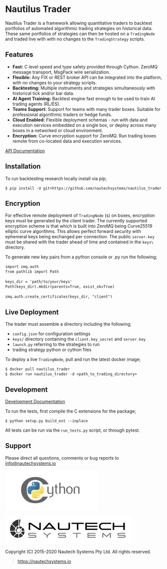 # Nautilus Trader

Nautilus Trader is a framework allowing quantitative traders to backtest portfolios of automated
algorithmic trading strategies on historical data. These same portfolios of strategies can then be
hosted on a ```TradingNode``` and traded live with with no changes to the ```TradingStrategy```
scripts.

## Features
* **Fast:** C level speed and type safety provided through Cython. ZeroMQ message transport, MsgPack wire serialization.
* **Flexible:** Any FIX or REST broker API can be integrated into the platform, with no changes to your strategy scripts.
* **Backtesting:** Multiple instruments and strategies simultaneously with historical tick and/or bar data.
* **AI Agent Training:** Backtest engine fast enough to be used to train AI trading agents (RL/ES).
* **Teams Support:** Support for teams with many trader boxes. Suitable for professional algorithmic traders or hedge funds.
* **Cloud Enabled:** Flexible deployment schemas - run with data and execution services embedded on a single box, or deploy across many boxes in a networked or cloud environment.
* **Encryption:** Curve encryption support for ZeroMQ. Run trading boxes remote from co-located data and execution services.

[API Documentation](https://nautechsystems.io/nautilus/api)

## Installation
To run backtesting research locally install via pip;

    $ pip install -U git+https://github.com/nautechsystems/nautilus_trader

## Encryption

For effective remote deployment of ```TradingNode``` (s) on boxes, encryption keys must be generated
by the client trader. The currently supported encryption scheme is that which is built into ZeroMQ
being Curve25519 elliptic curve algorithms. This allows perfect forward security with ephemeral keys
being exchanged per connection. The public ```server.key``` must be shared with the trader ahead of
time and contained in the ```keys\``` directory.

To generate new key pairs from a python console or .py run the following;

    import zmq.auth
    from pathlib import Path

    keys_dir = 'path/to/your/keys'
    Path(keys_dir).mkdir(parents=True, exist_ok=True)

    zmq.auth.create_certificates(keys_dir, "client")

## Live Deployment

The trader must assemble a directory including the following;

- ```config.json``` for configuration settings
- ```keys/``` directory containing the ```client.key_secret``` and ```server.key```
- ```launch.py``` referring to the strategies to run
- trading strategy python or cython files

To deploy a live ```TradingNode```, pull and run the latest docker image;

    $ docker pull nautilus_trader
    $ docker run nautilus_trader -d <path_to_trading_directory>

## Development
[Development Documentation](docs/development)

To run the tests, first compile the C extensions for the package;

    $ python setup.py build_ext --inplace

All tests can be run via the `run_tests.py` script, or through pytest.

## Support
Please direct all questions, comments or bug reports to info@nautechsystems.io

![Alt text](docs/artwork/cython-logo-small.png "cython")

![Alt text](docs/artwork/nautechsystems_logo_small.png?raw=true "logo")

Copyright (C) 2015-2020 Nautech Systems Pty Ltd. All rights reserved.

> https://nautechsystems.io
